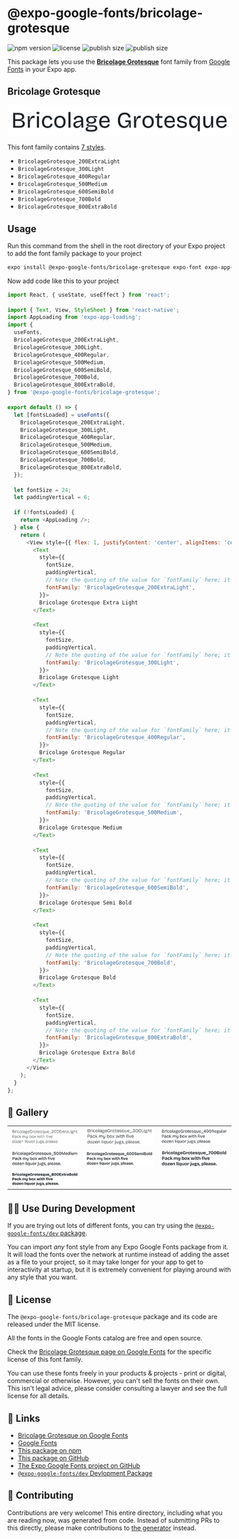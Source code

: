 # @expo-google-fonts/bricolage-grotesque

![npm version](https://flat.badgen.net/npm/v/@expo-google-fonts/bricolage-grotesque)
![license](https://flat.badgen.net/github/license/expo/google-fonts)
![publish size](https://flat.badgen.net/packagephobia/install/@expo-google-fonts/bricolage-grotesque)
![publish size](https://flat.badgen.net/packagephobia/publish/@expo-google-fonts/bricolage-grotesque)

This package lets you use the [**Bricolage Grotesque**](https://fonts.google.com/specimen/Bricolage+Grotesque) font family from [Google Fonts](https://fonts.google.com/) in your Expo app.

## Bricolage Grotesque

![Bricolage Grotesque](./font-family.png)

This font family contains [7 styles](#-gallery).

- `BricolageGrotesque_200ExtraLight`
- `BricolageGrotesque_300Light`
- `BricolageGrotesque_400Regular`
- `BricolageGrotesque_500Medium`
- `BricolageGrotesque_600SemiBold`
- `BricolageGrotesque_700Bold`
- `BricolageGrotesque_800ExtraBold`

## Usage

Run this command from the shell in the root directory of your Expo project to add the font family package to your project
```sh
expo install @expo-google-fonts/bricolage-grotesque expo-font expo-app-loading
```

Now add code like this to your project
```js
import React, { useState, useEffect } from 'react';

import { Text, View, StyleSheet } from 'react-native';
import AppLoading from 'expo-app-loading';
import {
  useFonts,
  BricolageGrotesque_200ExtraLight,
  BricolageGrotesque_300Light,
  BricolageGrotesque_400Regular,
  BricolageGrotesque_500Medium,
  BricolageGrotesque_600SemiBold,
  BricolageGrotesque_700Bold,
  BricolageGrotesque_800ExtraBold,
} from '@expo-google-fonts/bricolage-grotesque';

export default () => {
  let [fontsLoaded] = useFonts({
    BricolageGrotesque_200ExtraLight,
    BricolageGrotesque_300Light,
    BricolageGrotesque_400Regular,
    BricolageGrotesque_500Medium,
    BricolageGrotesque_600SemiBold,
    BricolageGrotesque_700Bold,
    BricolageGrotesque_800ExtraBold,
  });

  let fontSize = 24;
  let paddingVertical = 6;

  if (!fontsLoaded) {
    return <AppLoading />;
  } else {
    return (
      <View style={{ flex: 1, justifyContent: 'center', alignItems: 'center' }}>
        <Text
          style={{
            fontSize,
            paddingVertical,
            // Note the quoting of the value for `fontFamily` here; it expects a string!
            fontFamily: 'BricolageGrotesque_200ExtraLight',
          }}>
          Bricolage Grotesque Extra Light
        </Text>

        <Text
          style={{
            fontSize,
            paddingVertical,
            // Note the quoting of the value for `fontFamily` here; it expects a string!
            fontFamily: 'BricolageGrotesque_300Light',
          }}>
          Bricolage Grotesque Light
        </Text>

        <Text
          style={{
            fontSize,
            paddingVertical,
            // Note the quoting of the value for `fontFamily` here; it expects a string!
            fontFamily: 'BricolageGrotesque_400Regular',
          }}>
          Bricolage Grotesque Regular
        </Text>

        <Text
          style={{
            fontSize,
            paddingVertical,
            // Note the quoting of the value for `fontFamily` here; it expects a string!
            fontFamily: 'BricolageGrotesque_500Medium',
          }}>
          Bricolage Grotesque Medium
        </Text>

        <Text
          style={{
            fontSize,
            paddingVertical,
            // Note the quoting of the value for `fontFamily` here; it expects a string!
            fontFamily: 'BricolageGrotesque_600SemiBold',
          }}>
          Bricolage Grotesque Semi Bold
        </Text>

        <Text
          style={{
            fontSize,
            paddingVertical,
            // Note the quoting of the value for `fontFamily` here; it expects a string!
            fontFamily: 'BricolageGrotesque_700Bold',
          }}>
          Bricolage Grotesque Bold
        </Text>

        <Text
          style={{
            fontSize,
            paddingVertical,
            // Note the quoting of the value for `fontFamily` here; it expects a string!
            fontFamily: 'BricolageGrotesque_800ExtraBold',
          }}>
          Bricolage Grotesque Extra Bold
        </Text>
      </View>
    );
  }
};

```

## 🔡 Gallery


||||
|-|-|-|
|![BricolageGrotesque_200ExtraLight](./BricolageGrotesque_200ExtraLight.ttf.png)|![BricolageGrotesque_300Light](./BricolageGrotesque_300Light.ttf.png)|![BricolageGrotesque_400Regular](./BricolageGrotesque_400Regular.ttf.png)||
|![BricolageGrotesque_500Medium](./BricolageGrotesque_500Medium.ttf.png)|![BricolageGrotesque_600SemiBold](./BricolageGrotesque_600SemiBold.ttf.png)|![BricolageGrotesque_700Bold](./BricolageGrotesque_700Bold.ttf.png)||
|![BricolageGrotesque_800ExtraBold](./BricolageGrotesque_800ExtraBold.ttf.png)||||


## 👩‍💻 Use During Development

If you are trying out lots of different fonts, you can try using the [`@expo-google-fonts/dev` package](https://github.com/expo/google-fonts/tree/master/font-packages/dev#readme).

You can import *any* font style from any Expo Google Fonts package from it. It will load the fonts
over the network at runtime instead of adding the asset as a file to your project, so it may take longer
for your app to get to interactivity at startup, but it is extremely convenient
for playing around with any style that you want.

## 📖 License

The `@expo-google-fonts/bricolage-grotesque` package and its code are released under the MIT license.

All the fonts in the Google Fonts catalog are free and open source.

Check the [Bricolage Grotesque page on Google Fonts](https://fonts.google.com/specimen/Bricolage+Grotesque) for the specific license of this font family.

You can use these fonts freely in your products & projects - print or digital, commercial or otherwise. However, you can't sell the fonts on their own. This isn't legal advice, please consider consulting a lawyer and see the full license for all details.

## 🔗 Links

- [Bricolage Grotesque on Google Fonts](https://fonts.google.com/specimen/Bricolage+Grotesque)
- [Google Fonts](https://fonts.google.com/)
- [This package on npm](https://www.npmjs.com/package/@expo-google-fonts/bricolage-grotesque)
- [This package on GitHub](https://github.com/expo/google-fonts/tree/master/font-packages/bricolage-grotesque)
- [The Expo Google Fonts project on GitHub](https://github.com/expo/google-fonts)
- [`@expo-google-fonts/dev` Devlopment Package](https://github.com/expo/google-fonts/tree/master/font-packages/dev)

## 🤝 Contributing

Contributions are very welcome! This entire directory, including what you are reading now, was generated from code. Instead of submitting PRs to this directly, please make contributions to [the generator](https://github.com/expo/google-fonts/tree/master/packages/generator) instead.
